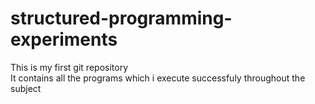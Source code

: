 # structured-programming-experiments
This is my first git repository 
<br>
It contains all the programs which i execute successfuly throughout the subject 

